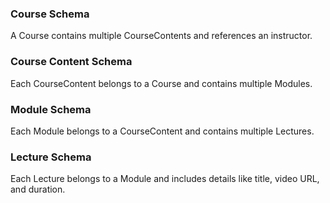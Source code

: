 ### Course Schema

A Course contains multiple CourseContents and references an instructor.

### Course Content Schema

Each CourseContent belongs to a Course and contains multiple Modules.

### Module Schema

Each Module belongs to a CourseContent and contains multiple Lectures.

### Lecture Schema

Each Lecture belongs to a Module and includes details like title, video URL, and duration.
